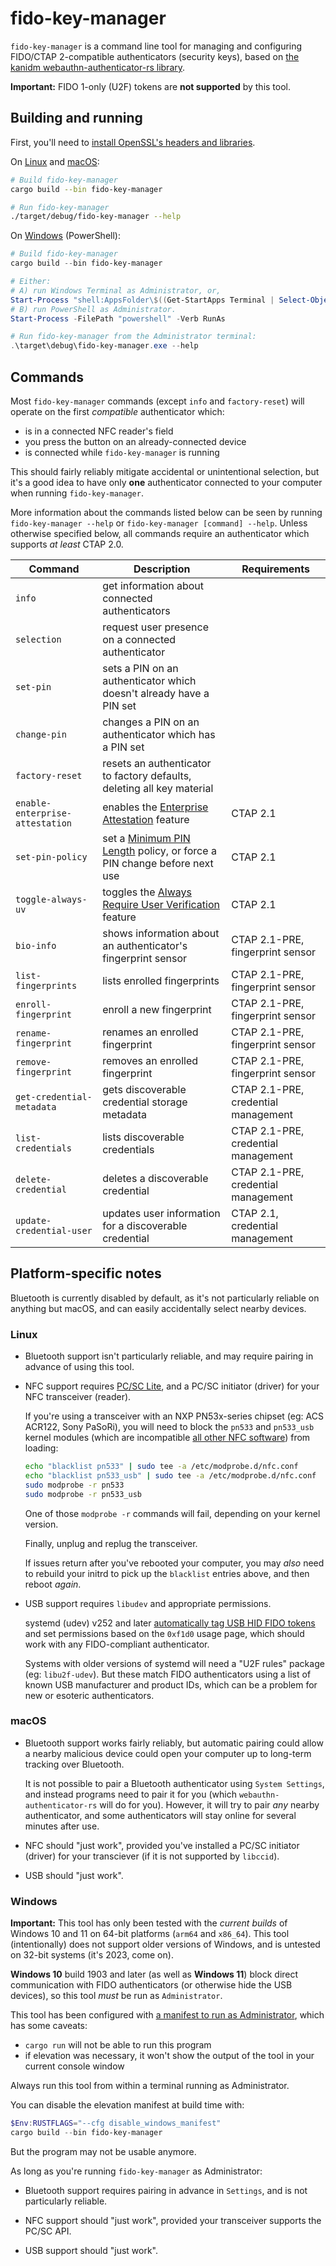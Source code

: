 # fido-key-manager

`fido-key-manager` is a command line tool for managing and configuring FIDO/CTAP
2-compatible authenticators (security keys), based on
[the kanidm webauthn-authenticator-rs library][0].

**Important:** FIDO 1-only (U2F) tokens are **not supported** by this tool.

[0]: ../webauthn-authenticator-rs/README.md

## Building and running

First, you'll need to [install OpenSSL's headers and libraries](../OpenSSL.md).

On [Linux](#linux) and [macOS](#macos):

```sh
# Build fido-key-manager
cargo build --bin fido-key-manager

# Run fido-key-manager
./target/debug/fido-key-manager --help
```

On [Windows](#windows) (PowerShell):

```powershell
# Build fido-key-manager
cargo build --bin fido-key-manager

# Either:
# A) run Windows Terminal as Administrator, or,
Start-Process "shell:AppsFolder\$((Get-StartApps Terminal | Select-Object -First 1).AppId)" -Verb RunAs
# B) run PowerShell as Administrator.
Start-Process -FilePath "powershell" -Verb RunAs

# Run fido-key-manager from the Administrator terminal:
.\target\debug\fido-key-manager.exe --help
```

## Commands

Most `fido-key-manager` commands (except `info` and `factory-reset`) will
operate on the first *compatible* authenticator which:

* is in a connected NFC reader's field
* you press the button on an already-connected device
* is connected while `fido-key-manager` is running

This should fairly reliably mitigate accidental or unintentional selection, but
it's a good idea to have only **one** authenticator connected to your computer
when running `fido-key-manager`.

More information about the commands listed below can be seen by running
`fido-key-manager --help` or `fido-key-manager [command] --help`. Unless
otherwise specified below, all commands require an authenticator which supports
*at least* CTAP 2.0.

Command | Description | Requirements
------- | ----------- | ------------
`info` | get information about connected authenticators
`selection` | request user presence on a connected authenticator
`set-pin` | sets a PIN on an authenticator which doesn't already have a PIN set
`change-pin` | changes a PIN on an authenticator which has a PIN set
`factory-reset` | resets an authenticator to factory defaults, deleting all key material
`enable-enterprise-attestation` | enables the [Enterprise Attestation][] feature | CTAP 2.1
`set-pin-policy` | set a [Minimum PIN Length][] policy, or force a PIN change before next use | CTAP 2.1
`toggle-always-uv` | toggles the [Always Require User Verification][] feature | CTAP 2.1
`bio-info` | shows information about an authenticator's fingerprint sensor | CTAP 2.1-PRE, fingerprint sensor
`list-fingerprints` | lists enrolled fingerprints | CTAP 2.1-PRE, fingerprint sensor
`enroll-fingerprint` | enroll a new fingerprint | CTAP 2.1-PRE, fingerprint sensor
`rename-fingerprint` | renames an enrolled fingerprint | CTAP 2.1-PRE, fingerprint sensor
`remove-fingerprint` | removes an enrolled fingerprint | CTAP 2.1-PRE, fingerprint sensor
`get-credential-metadata` | gets discoverable credential storage metadata | CTAP 2.1-PRE, credential management
`list-credentials` | lists discoverable credentials | CTAP 2.1-PRE, credential management
`delete-credential` | deletes a discoverable credential | CTAP 2.1-PRE, credential management
`update-credential-user` | updates user information for a discoverable credential | CTAP 2.1, credential management

[Always Require User Verification]: https://fidoalliance.org/specs/fido-v2.1-ps-20210615/fido-client-to-authenticator-protocol-v2.1-ps-errata-20220621.html#sctn-feature-descriptions-alwaysUv
[Enterprise Attestation]: https://fidoalliance.org/specs/fido-v2.1-ps-20210615/fido-client-to-authenticator-protocol-v2.1-ps-errata-20220621.html#sctn-feature-descriptions-enterp-attstn
[Minimum PIN Length]: https://fidoalliance.org/specs/fido-v2.1-ps-20210615/fido-client-to-authenticator-protocol-v2.1-ps-errata-20220621.html#sctn-feature-descriptions-minPinLength

## Platform-specific notes

Bluetooth is currently disabled by default, as it's not particularly reliable on
anything but macOS, and can easily accidentally select nearby devices.

### Linux

* Bluetooth support isn't particularly reliable, and may require pairing in
  advance of using this tool.

* NFC support requires [PC/SC Lite][], and a PC/SC initiator (driver) for your
  NFC transceiver (reader).

  If you're using a transceiver with an NXP PN53x-series chipset (eg: ACS
  ACR122, Sony PaSoRi), you will need to block the `pn533` and `pn533_usb`
  kernel modules (which are incompatible [all other NFC software][linuxnfc])
  from loading:

  ```sh
  echo "blacklist pn533" | sudo tee -a /etc/modprobe.d/nfc.conf
  echo "blacklist pn533_usb" | sudo tee -a /etc/modprobe.d/nfc.conf
  sudo modprobe -r pn533
  sudo modprobe -r pn533_usb
  ```

  One of those `modprobe -r` commands will fail, depending on your kernel
  version.
  
  Finally, unplug and replug the transceiver.

  If issues return after you've rebooted your computer, you may *also* need to
  rebuild your initrd to pick up the `blacklist` entries above, and then reboot
  *again*.

* USB support requires `libudev` and appropriate permissions.

  systemd (udev) v252 and later
  [automatically tag USB HID FIDO tokens][udev-tag] and set permissions
  based on the `0xf1d0` usage page, which should work with any
  FIDO-compliant authenticator.

  Systems with older versions of systemd will need a "U2F rules" package
  (eg: `libu2f-udev`). But these match FIDO authenticators using a list of known
  USB manufacturer and product IDs, which can be a problem for new or esoteric
  authenticators.

[linuxnfc]: https://ludovicrousseau.blogspot.com/2013/11/linux-nfc-driver-conflicts-with-ccid.html
[PC/SC Lite]: https://pcsclite.apdu.fr/
[udev-tag]: https://github.com/systemd/systemd/issues/11996

### macOS

* Bluetooth support works fairly reliably, but automatic pairing could allow a
  nearby malicious device could open your computer up to long-term tracking over
  Bluetooth.

  It is not possible to pair a Bluetooth authenticator using `System Settings`,
  and instead programs need to pair it for you (which
  `webauthn-authenticator-rs` will do for you). However, it will try to pair
  *any* nearby authenticator, and some authenticators will stay online for
  several minutes after use.

* NFC should "just work", provided you've installed a PC/SC initiator
  (driver) for your transciever (if it is not supported by `libccid`).

* USB should "just work".

### Windows

**Important:** This tool has only been tested with the *current builds* of
Windows 10 and 11 on 64-bit platforms (`arm64` and `x86_64`). This tool
(intentionally) does not support older versions of Windows, and is untested on
32-bit systems (it's 2023, come on).

**Windows 10** build 1903 and later (as well as **Windows 11**) block direct
communication with FIDO authenticators (or otherwise hide the USB devices), so
this tool *must* be run as `Administrator`.

This tool has been configured with [a manifest to run as Administrator][1],
which has some caveats:

* `cargo run` will not be able to run this program
* if elevation was necessary, it won't show the output of the tool in your
  current console window

Always run this tool from within a terminal running as Administrator.

You can disable the elevation manifest at build time with:

```powershell
$Env:RUSTFLAGS="--cfg disable_windows_manifest"
cargo build --bin fido-key-manager
```

But the program may not be usable anymore.

As long as you're running `fido-key-manager` as Administrator:

* Bluetooth support requires pairing in advance in `Settings`, and is not
  particularly reliable.

* NFC support should "just work", provided your transceiver supports the PC/SC 
  API.

* USB support should "just work".

[1]: https://learn.microsoft.com/en-us/previous-versions/bb756929(v=msdn.10)
